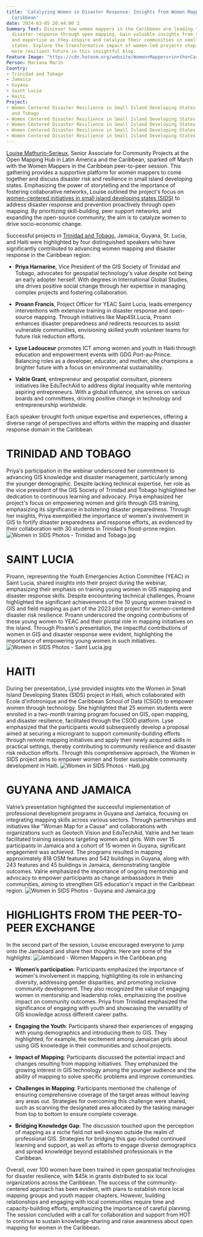 ```yaml
---
title: 'Catalyzing Women in Disaster Response: Insights from Women Mappers in the
  Caribbean'
date: 2024-03-05 20:44:00 Z
Summary Text: Discover how women mappers in the Caribbean are leading the charge in
  disaster response through open mapping. Gain valuable insights from their experiences
  and expertise as they inspire and catalyze their communities in small island developing
  states. Explore the transformative impact of women-led projects shaping a stronger,
  more resilient future in this insightful blog.
Feature Image: "https://cdn.hotosm.org/website/Women+Mappers+in+the+Caribbean+Blog.jpg"
Person: Mariana Marín
Country:
- Trinidad and Tobago
- Jamaica
- Guyana
- Saint Lucia
- Haiti
Project:
- Women Centered Disaster Resilience in Small Island Developing States - Trinidad
  and Tobago
- Women Centered Disaster Resilience in Small Island Developing States - Saint Lucia
- Women Centered Disaster Resilience in Small Island Developing States - Haiti
- Women Centered Disaster Resilience in Small Island Developing States - Jamaica
- Women Centered Disaster Resilience in Small Island Developing States - Guyana
---
```


[Louise Mathurin-Serieux](https://www.hotosm.org/people/louise-mathurin-serieux/), Senior Associate for Community Projects at the Open Mapping Hub in Latin America and the Caribbean, sparked off March with the Women Mappers in the Caribbean peer-to-peer session. This gathering provides a supportive platform for women mappers to come together and discuss disaster risk and resilience in small island developing states. Emphasizing the power of storytelling and the importance of fostering collaborative networks, Louise outlined the project's focus on [women-centered initiatives in small island developing states (SIDS)](https://www.hotosm.org/rfps/women-centered-disaster-risk-and-resilience-in-small-islands-developing-states/) to address disaster response and prevention proactively through open mapping. By prioritizing skill-building, peer support networks, and expanding the open-source community, the aim is to catalyze women to drive socio-economic change. 

Successful projects in [Trinidad and Tobago](https://www.hotosm.org/rfps/women-centered-disaster-risk-and-resilience-in-small-islands-developing-states/), Jamaica, Guyana, St. Lucia, and Haiti were highlighted by four distinguished speakers who have significantly contributed to advancing women mapping and disaster response in the Caribbean region:
* **Priya Harnarine**, Vice President of the GIS Society of Trinidad and Tobago, advocates for geospatial technology's value despite not being an early adopter herself. With degrees in International Global Studies, she drives positive social change through her expertise in managing complex projects and fostering collaboration.

* **Proann Francis**, Project Officer for YEAC Saint Lucia, leads emergency interventions with extensive training in disaster response and open-source mapping. Through initiatives like Map4St.Lucia, Proann enhances disaster preparedness and redirects resources to assist vulnerable communities, envisioning skilled youth volunteer teams for future risk reduction efforts.

* **Lyse Ladouceur** promotes ICT among women and youth in Haiti through education and empowerment events with GDG Port-au-Prince. Balancing roles as a developer, educator, and mother, she champions a brighter future with a focus on environmental sustainability.

* **Valrie Grant**, entrepreneur and geospatial consultant, pioneers initiatives like EduTechAid to address digital inequality while mentoring aspiring entrepreneurs. With a global influence, she serves on various boards and committees, driving positive change in technology and entrepreneurship worldwide.

Each speaker brought forth unique expertise and experiences, offering a diverse range of perspectives and efforts within the mapping and disaster response domain in the Caribbean.

# TRINIDAD AND TOBAGO
Priya's participation in the webinar underscored her commitment to advancing GIS knowledge and disaster management, particularly among the younger demographic. Despite lacking technical expertise, her role as the vice president of the GIS Society of Trinidad and Tobago highlighted her dedication to continuous learning and advocacy. Priya emphasized her project's focus on empowering women and girls through GIS training, emphasizing its significance in bolstering disaster preparedness. Through her insights, Priya exemplified the importance of women's involvement in GIS to fortify disaster preparedness and response efforts, as evidenced by their collaboration with 30 students in Trinidad's flood-prone region.
![Women in SIDS Photos - Trinidad and Tobago.jpg](https://cdn.hotosm.org/website/Women+in+SIDS+Photos+-+Trinidad+and+Tobago.jpg)

# SAINT LUCIA
Proann, representing the Youth Emergencies Action Committee (YEAC) in Saint Lucia, shared insights into their project during the webinar, emphasizing their emphasis on training young women in GIS mapping and disaster response skills. Despite encountering technical challenges, Proann highlighted the significant achievements of the 10 young women trained in GIS and field mapping as part of the 2023 pilot project for women-centered disaster risk resilience. Proann underscored the ongoing contributions of these young women to YEAC and their pivotal role in mapping initiatives on the island. Through Proann's presentation, the impactful contributions of women in GIS and disaster response were evident, highlighting the importance of empowering young women in such initiatives.
![Women in SIDS Photos -  Saint Lucia.jpg](https://cdn.hotosm.org/website/Women+in+SIDS+Photos+-++Saint+Lucia.jpg)

# HAITI
During her presentation, Lyse provided insights into the Women in Small Island Developing States (SIDS)  project in Haiti, which collaborated with Ecole d'infotronique and the Caribbean School of Data (CSGD) to empower women through technology. She highlighted that 25 women students were enrolled in a two-month training program focused on GIS, open mapping, and disaster resilience, facilitated through the CSOD platform. Lyse emphasized that the participants would subsequently develop a proposal aimed at securing a microgrant to support community-building efforts through remote mapping initiatives and apply their newly acquired skills in practical settings, thereby contributing to community resilience and disaster risk reduction efforts. Through this comprehensive approach, the Women in SIDS project aims to empower women and foster sustainable community development in Haiti.
![Women in SIDS Photos -  Haiti.jpg](https://cdn.hotosm.org/website/Women+in+SIDS+Photos+-++Haiti.jpg)

# GUYANA AND JAMAICA
Valrie’s presentation highlighted the successful implementation of professional development programs in Guyana and Jamaica, focusing on integrating mapping skills across various sectors. Through partnerships and initiatives like "Woman Map for a Cause" and collaborations with organizations such as Geotech Vision and EduTechAid, Valrie and her team facilitated training sessions targeting women and girls. With over 15 participants in Jamaica and a cohort of 15 women in Guyana, significant engagement was achieved. The programs resulted in mapping approximately 818 OSM features and 542 buildings in Guyana, along with 243 features and 45 buildings in Jamaica, demonstrating tangible outcomes. Valrie emphasized the importance of ongoing mentorship and advocacy to empower participants as change ambassadors in their communities, aiming to strengthen GIS education's impact in the Caribbean region.
![Women in SIDS Photos -  Guyana and Jamaica.jpg](https://cdn.hotosm.org/website/Women+in+SIDS+Photos+-++Guyana+and+Jamaica.jpg)

# HIGHLIGHTS FROM THE PEER-TO-PEER EXCHANGE
In the second part of the session, Louise encouraged everyone to jump onto the Jamboard and share their thoughts. Here are some of the highlights:
![Jamboard - Women Mappers in the Caribbean.png](https://cdn.hotosm.org/website/Jamboard+-+Women+Mappers+in+the+Caribbean.png)

* **Women’s participation**: Participants emphasized the importance of women's involvement in mapping, highlighting its role in enhancing diversity, addressing gender disparities, and promoting inclusive community development. They also recognized the value of engaging women in mentorship and leadership roles, emphasizing the positive impact on community outcomes. Priya from Trinidad emphasized the significance of engaging with youth and showcasing the versatility of GIS knowledge across different career paths.

* **Engaging the Youth**: Participants shared their experiences of engaging with young demographics and introducing them to GIS. They highlighted, for example, the excitement among Jamaican girls about using GIS knowledge in their communities and school projects.

* **Impact of Mapping**: Participants discussed the potential impact and changes resulting from mapping initiatives. They emphasized the growing interest in GIS technology among the younger audience and the ability of mapping to solve specific problems and improve communities.

* **Challenges in Mapping**: Participants mentioned the challenge of ensuring comprehensive coverage of the target areas without leaving any areas out. Strategies for overcoming this challenge were shared, such as scanning the designated area allocated by the tasking manager from top to bottom to ensure complete coverage.

* **Bridging Knowledge Gap**: The discussion touched upon the perception of mapping as a niche field not well-known outside the realm of professional GIS. Strategies for bridging this gap included continued learning and support, as well as efforts to engage diverse demographics and spread knowledge beyond established professionals in the Caribbean.

Overall, over 100 women have been trained in open geospatial technologies for disaster resilience, with $45k in grants distributed to six local organizations across the Caribbean. The success of the community-centered approach has been evident, with plans to establish more local mapping groups and youth mapper chapters. However, building relationships and engaging with local communities require time and capacity-building efforts, emphasizing the importance of careful planning. The session concluded with a call for collaboration and support from HOT to continue to sustain knowledge-sharing and raise awareness about open mapping for women in the Caribbean.